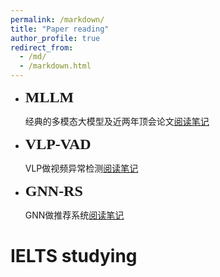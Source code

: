 ```yaml
---
permalink: /markdown/
title: "Paper reading"
author_profile: true
redirect_from: 
  - /md/
  - /markdown.html
---
```



* <span style="font-family: 'Microsoft YaHei'; font-size: 24px; font-weight: bold;">MLLM</span>
  
  经典的多模态大模型及近两年顶会论文[阅读笔记](https://vcnhl39yiabw.feishu.cn/wiki/NldKw0nHYiXlzCkCDWzc5ETUnfc)
  
* <span style="font-family: 'Microsoft YaHei'; font-size: 24px; font-weight: bold;">VLP-VAD</span>
  
  VLP做视频异常检测[阅读笔记](https://vcnhl39yiabw.feishu.cn/wiki/EkNYw6EuqiCbS5k5y07cBmy5nge)
  
* <span style="font-family: 'Microsoft YaHei'; font-size: 24px; font-weight: bold;">GNN-RS</span>
  
  GNN做推荐系统[阅读笔记](https://vcnhl39yiabw.feishu.cn/wiki/X0wewHEyEiyhkSkBAOdc6xcGnVg)

IELTS studying
======

